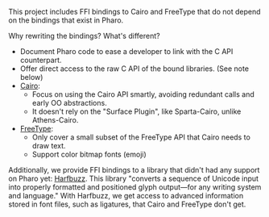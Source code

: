 This project includes FFI bindings to Cairo and FreeType that do not depend on the bindings that exist in Pharo. 

Why rewriting the bindings? What's different?

- Document Pharo code to ease a developer to link with the C API counterpart. 
- Offer direct access to the raw C API of the bound libraries. (See note below)
- [Cairo](https://gitlab.freedesktop.org/cairo/cairo): 
  - Focus on using the Cairo API smartly, avoiding redundant calls and early OO abstractions.
  - It doesn't rely on the "Surface Plugin", like Sparta-Cairo, unlike Athens-Cairo.
- [FreeType](https://freetype.org/):
  - Only cover a small subset of the FreeType API that Cairo needs to draw text.
  - Support color bitmap fonts (emoji)

Additionally, we provide FFI bindings to a library that didn't had any support on Pharo yet: [Harfbuzz](https://harfbuzz.github.io/).
This library "converts a sequence of Unicode input into properly formatted and positioned glyph output—for any writing system and language."
With Harfbuzz, we get access to advanced information stored in font files, such as ligatures, that Cairo and FreeType don't get.

